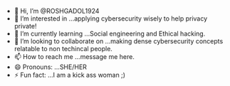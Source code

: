 - 👋 Hi, I’m @ROSHGADOL1924
- 👀 I’m interested in ...applying cybersecurity wisely to help privacy private!
- 🌱 I’m currently learning ...Social engineering and Ethical hacking.
- 💞️ I’m looking to collaborate on ...making dense cybersecurity concepts relatable to non techincal people.
- 📫 How to reach me ...message me here.
- 😄 Pronouns: ...SHE/HER
- ⚡ Fun fact: ...I am a kick ass woman ;)

<!---
ROSHGADOL1924/ROSHGADOL1924 is a ✨ special ✨ repository because its `README.md` (this file) appears on your GitHub profile.
You can click the Preview link to take a look at your changes.
--->
